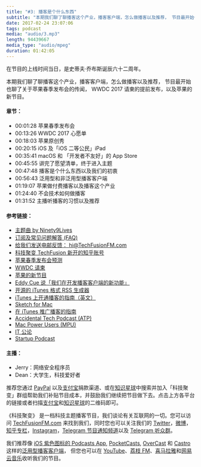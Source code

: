 ```yaml
---
title: "#3: 播客是个什么东西"
subtitle: "本期我们聊了聊播客这个产业，播客客户端，怎么做播客以及推荐， 节目最开始也聊了关于苹果春季发布会的传闻， WWDC 2017 请柬的提前发布，以及苹果的新节目。"
date: 2017-02-24 23:07:06
tags: podcast
media: "audio/3.mp3"
length: 94439667
media_type: "audio/mpeg"
duration: 01:42:05
---
```


在节目的上线时间当日，是史蒂夫·乔布斯诞辰六十二周年。

本期我们聊了聊播客这个产业，播客客户端，怎么做播客以及推荐， 节目最开始也聊了关于苹果春季发布会的传闻， WWDC 2017 请柬的提前发布，以及苹果的新节目。

#### 章节：

- 00:01:28 苹果春季发布会
- 00:13:26 WWDC 2017 心愿单
- 00:18:03 苹果原创秀
- 00:20:15 iOS 及「iOS 二等公民」iPad 
- 00:35:41 macOS 和 「开发者不友好」的 App Store 
- 00:45:55 讲完了愿望清单，终于进入主题
- 00:47:48 播客是个什么东西以及我们的初衷
- 00:56:43 泛用型和非泛用型播客客户端
- 01:19:07 苹果做付费播客以及播客这个产业
- 01:24:40 不会技术如何做播客
- 01:31:52 主播听播客的习惯以及推荐

#### 参考链接：

- [主题曲 by Ninety9Lives](http://99l.tv/BleedingThroughYU)
- [订阅及常见问题解答 (FAQ)](https://techfusionfm.com/faq)
- [给我们发送电邮反馈： hi@TechFusionFM.com](mailto:hi@techfusionfm.com)
- [科技聚变 TechFusion 新开的知乎账号](https://www.zhihu.com/people/techfusion)
- [苹果春季发布会预测](http://appleinsider.com/articles/17/02/20/rumor-apple-to-launch-ipad-pro-2-red-iphone-7-128gb-iphone-se-at-march-event)
- [WWDC 请柬](https://developer.apple.com/wwdc/)
- [苹果的新节目](http://www.recode.net/2017/2/13/14606594/apple-eddy-cue-buy-media-company-no-apple-music)
- [Eddy Cue 说「我们在开发播客客户端的新功能」](https://9to5mac.com/2017/02/14/eddy-cue-apple-is-working-on-new-features-for-podcasts/)
- [开源的 iTunes 格式 RSS 生成器](https://codepen.io/jon-walstedt/pen/jsIup)
- [iTunes 上开通播客的指南（英文）](https://itunespartner.apple.com/en/podcasts/overview)
- [Sketch for Mac](https://sketchapp.com)
- [在 iTunes 推广播客的指南](http://life-longlearner.com/podcast-marketing-strategies-to-grow-podcast/)
- [Accidental Tech Podcast (ATP)](http://atp.fm) 
- [Mac Power Users (MPU)](https://www.relay.fm/mpu)
- [IT 公论](http://itgonglun.com)
- [Startup Podcast](https://gimletmedia.com/startup/)

#### 主播：

- Jerry：网络安全程序员
- Dean：大学生，科技爱好者

推荐您通过 [PayPal](https://paypal.me/techfusionfm/5) 以及[支付宝](HTTPS://QR.ALIPAY.COM/FKX09288AJOENI0MVZXM12)捐款渠道、或在[知识星球](https://www.xiaomiquan.com)中搜索并加入「科技聚变」群组帮助我们补贴节目成本，并鼓励我们继续把节目做下去。点击上方各平台的链接或者扫描[支付宝](https://techfusionfm.com/images/QR.JPG)和[知识星球](https://t.zsxq.com/IEmEM3f)的二维码即可。

《科技聚变》 是一档科技主题播客节目，我们谈论有关互联网的一切。您可以访问 [TechFusionFM.com](https://TechFusionFM.com) 来找到我们，同时您也可以关注我们的 [Twitter](http://twitter.com/TechFusionFM)，[微博](http://weibo.com/TechFusionFM)，[知乎专栏](https://zhuanlan.zhihu.com/TechFusion)，[Instagram](http://instagram.com/TechFusionFM)，[Telegram 节目通知频道](https://t.me/TechFusionFM)以及 [Telegram 听众群](https://t.me/TechFusionChat)。

我们推荐像 [iOS 紫色图标的 Podcasts App](https://itunes.apple.com/cn/podcast/id1202658654), [PocketCasts](http://pca.st/podcast/28fcd200-cc7c-0134-10da-25324e2a541d), [OverCast](https://overcast.fm) 和 [Castro](http://supertop.co/castro/) 这样的[泛用型播客客户端](https://techfusionfm.com/faq)， 但您也可以在 [YouTube](https://www.youtube.com/channel/UC6uvHf21Tjm5lepw6P2Ki-Q)、[荔枝 FM](https://www.lizhi.fm/1494013/)、[喜马拉雅](http://www.ximalaya.com/72456289/album/6648521)和[网易云音乐](http://music.163.com/#/djradio?id=347498120)收听我们的节目。